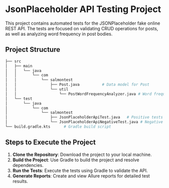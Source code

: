 # JsonPlaceholder API Testing Project

This project contains automated tests for the JSONPlaceholder fake online REST API. The tests are focused on validating CRUD operations for posts, as well as analyzing word frequency in post bodies.

## Project Structure

```bash
├── src
│   ├── main
│   │   └── java
│   │       └── com
│   │           └── salmontest
│   │               ├── Post.java          # Data model for Post
│   │               └── util
│   │                   └── PostWordFrequencyAnalyzer.java # Word frequency analyzer utility
│   └── test
│       └── java
│           └── com
│               └── salmontest
│                   ├── JsonPlaceholderApiTest.java   # Positive tests for the API
│                   └── JsonPlaceholderApiNegativeTest.java # Negative tests for the API
└── build.gradle.kts      # Gradle build script
```

## Steps to Execute the Project

1. **Clone the Repository**: Download the project to your local machine.
2. **Build the Project**: Use Gradle to build the project and resolve dependencies.
3. **Run the Tests**: Execute the tests using Gradle to validate the API.
4. **Generate Reports**: Create and view Allure reports for detailed test results.
